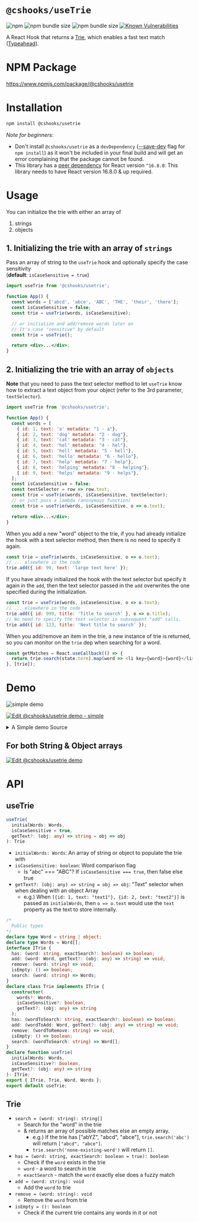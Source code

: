# `@cshooks/useTrie`

![npm](https://img.shields.io/npm/v/@cshooks/usetrie.svg)
![npm bundle size](https://img.shields.io/bundlephobia/min/@cshooks/usetrie.svg)
![npm bundle size](https://img.shields.io/bundlephobia/minzip/@cshooks/usetrie.svg)
[![Known Vulnerabilities](https://snyk.io/test/github/cshooks/hooks/badge.svg?targetFile=packages%2FuseTrie%2Fpackage.json)](https://snyk.io/test/github/cshooks/hooks?targetFile=packages%2FuseTrie%2Fpackage.json)

A React Hook that returns a [Trie](https://en.wikipedia.org/wiki/Trie), which enables a fast text match ([Typeahead](https://en.wikipedia.org/wiki/Typeahead)).

# NPM Package

https://www.npmjs.com/package/@cshooks/usetrie

# Installation

```bash
npm install @cshooks/usetrie
```

_Note for beginners_:

- Don't install `@cshooks/usetrie` as a `devDependency` ([--save-dev](https://docs.npmjs.com/cli/install) flag for `npm install`) as it won't be included in your final build and will get an error complaining that the package cannot be found.
- This library has a [peer dependency](https://nodejs.org/en/blog/npm/peer-dependencies/) for React version `^16.8.0`: This library needs to have React version 16.8.0 & up required.

# Usage

You can initialize the trie with either an array of

1. strings
1. objects

## 1. Initializing the trie with an array of `strings`

Pass an array of string to the `useTrie` hook and optionally specify the case sensitivity  
(**default**: `isCaseSensitive = true`)

```jsx
import useTrie from '@cshooks/usetrie';

function App() {
  const words = ['abcd', 'abce', 'ABC', 'THE', 'their', 'there'];
  const isCaseSensitive = false;
  const trie = useTrie(words, isCaseSensitive);

  // or initialize and add/remove words later on
  // It's case "sensitive" by default
  const trie = useTrie();

  return <div>...</div>;
}
```

## 2. Initializing the trie with an array of `objects`

**Note** that you need to pass the text selector method to let `useTrie` know how to extract a text object from your object (refer to the 3rd parameter, `textSelector`).

```jsx
import useTrie from '@cshooks/usetrie';

function App() {
  const words = [
    { id: 1, text: 'a' metadata: "1 - a"},
    { id: 2, text: 'dog' metadata: "2 - dog"},
    { id: 3, text: 'cat' metadata: "3 - cat"},
    { id: 4, text: 'hel' metadata: "4 - hel"},
    { id: 5, text: 'hell' metadata: "5 - hell"},
    { id: 6, text: 'hello' metadata: "6 - hello"},
    { id: 7, text: 'help' metadata: "7 - help"},
    { id: 8, text: 'helping' metadata: "8 - helping"},
    { id: 9, text: 'helps' metadata: "9 - helps"},
  ];
  const isCaseSensitive = false;
  const textSelector = row => row.text;
  const trie = useTrie(words, isCaseSensitive, textSelector);
  // or just pass a lambda (anonymous function)
  const trie = useTrie(words, isCaseSensitive, o => o.text);

  return <div>...</div>;
}
```

When you add a new "word" object to the trie, if you had already initialize the hook with a text selector method, then there is no need to specify it again.

```js
const trie = useTrie(words, isCaseSensitive, o => o.text);
// ... elsewhere in the code
trie.add({ id: 99, text: 'large text here' });
```

If you have already initialized the hook with the text selector but specify it again in the `add`, then the text selector passed in the `add` overwrites the one specified during the initialization.

```js
const trie = useTrie(words, isCaseSensitive, o => o.text);
// ... elsewhere in the code
trie.add({ id: 999, title: 'Title to search' }, o => o.title);
// No need to specify the text selector in subsequent "add" calls.
trie.add({ id: 123, title: 'Next title to search' });
```

When you add/remove an item in the trie, a new instance of trie is returned,
so you can monitor on the `trie` dep when searching for a word.

```js
const getMatches = React.useCallback(() => {
  return trie.search(state.term).map(word => <li key={word}>{word}</li>);
}, [trie]);
```

# Demo

![simple demo](cshooks-simple-demo.gif)

[![Edit @cshooks/usetrie demo - simple](https://codesandbox.io/static/img/play-codesandbox.svg)](https://codesandbox.io/s/3jzy58wqq)

<details>
  <summary>A Simple demo Source</summary>

```ts
import * as React from 'react';
import { render } from 'react-dom';

import useTrie, { Trie } from '@cshooks/usetrie';
import styled, { createGlobalStyle } from 'styled-components';
// import { Reset } from "styled-reset";

import './styles.css';

const log = console.log;

const ContentContainer = styled.section`
  display: grid;
  grid: 1fr / 2fr 3fr;
  margin-top: 2rem;
`;

function reducer(state, action) {
  switch (action.type) {
    case 'SET_WORD':
      return { ...state, word: action.word };
    case 'ADD_WORD':
      // Mutating the trie returns a new instance
      state.trie.add(action.word);
      return { ...state, words: [...state.words, action.word] };
    case 'REMOVE_WORD':
      const removed = state.words.filter(word => word !== action.word);
      // Mutating the trie returns a new instance
      state.trie.remove(action.word);
      return { ...state, words: [...removed] };
    case 'SET_TERM':
      return { ...state, term: action.term };
    case 'SET_ISEXACT': {
      return { ...state, isExact: action.isExact };
    }
    default:
      return state;
  }
}

function App() {
  // prettier-ignore
  const initialWords = [
    "abcd", "abce", "ABC", "THE", "their",
    "there", "hel", "hell", "hello", "help",
    "helping", "helps"
  ];
  const isCaseSensitive = false;
  const trie = useTrie(initialWords, isCaseSensitive);

  const initialState = {
    words: initialWords,
    word: '',
    term: '',
    isExact: true,
    trie,
  };
  const [state, dispatch] = React.useReducer(reducer, initialState);

  const checkIfTermExists = e =>
    dispatch({ type: 'SET_TERM', term: e.target.value });

  const removeWord = React.useCallback(
    (word: string) => {
      log(`removing "${word}"`);
      trie.remove(word);
      dispatch({ type: 'REMOVE_WORD', word });
    },
    [trie]
  );

  const AvailableWords = React.useMemo(
    () =>
      state.words.map(word => {
        return (
          <li key={word}>
            <button key={word} onClick={() => removeWord(word)}>
              ❌
            </button>{' '}
            {word}
          </li>
        );
      }),
    [state.words]
  );

  const setWord = React.useCallback(
    e => dispatch({ type: 'SET_WORD', word: e.target.value }),
    [state.word]
  );

  const addWord = React.useCallback(
    e => {
      e.preventDefault();

      dispatch({ type: 'ADD_WORD', word: state.word });
    },
    [state.word]
  );

  const getMatches = React.useCallback(() => {
    return trie.search(state.term).map(word => <li key={word}>{word}</li>);
  }, [trie]);

  return (
    <React.Fragment>
      <header>
        <h1>Case Insensitive search</h1>
      </header>
      <section>
        <form onSubmit={addWord}>
          <input
            placeholder="Add a new word"
            onChange={setWord}
            value={state.word}
          />
          <button type="submit">Add</button>
        </form>
      </section>
      <ContentContainer>
        <section>
          <h2>Available for search</h2>
          <ol>{AvailableWords}</ol>
        </section>
        <section>
          <article>
            <div>
              <input
                placeholder="Search"
                type="text"
                value={state.term}
                onChange={checkIfTermExists}
              />
            </div>
            <label>
              Exact match?
              <input
                type="checkbox"
                checked={state.isExact}
                onChange={e =>
                  dispatch({ type: 'SET_ISEXACT', isExact: e.target.checked })
                }
              />
            </label>
          </article>
          <article>
            The term "{state.term}"{' '}
            {trie.has(state.term, state.isExact) ? 'exists' : 'does not exist!'}
          </article>
          <article>
            <h2>Possible Matches</h2>
            <ol>{getMatches()}</ol>
          </article>{' '}
        </section>
      </ContentContainer>
    </React.Fragment>
  );
}

const GlobalStyle = createGlobalStyle({
  boxSizing: 'border-box',
});

const rootElement = document.getElementById('root');
render(
  <React.Fragment>
    <GlobalStyle />
    <App />
  </React.Fragment>,
  rootElement
);
```

</details>

## For both String & Object arrays

[![Edit @cshooks/usetrie demo](https://codesandbox.io/static/img/play-codesandbox.svg)](https://codesandbox.io/s/zz2mxlxzp)

# API

## useTrie

```ts
useTrie(
  initialWords: Words,
  isCaseSensitive = true,
  getText?: (obj: any) => string = obj => obj
): Trie
```

- `initialWords: Words`: An array of string or object to populate the trie with
- `isCaseSensitive: boolean`: Word comparison flag
  - Is "abc" === "ABC"? If `isCaseSensitive === true`, then false else true
- `getText?: (obj: any) => string = obj => obj`: "Text" selector when when dealing with an object Array
  - e.g.) When `[{id: 1, text: "text1"}, {id: 2, text: "text2"}]` is passed as `initialWords`, then `o => o.text` would use the `text` property as the text to store internally.

```ts
/*
  Public types
*/
declare type Word = string | object;
declare type Words = Word[];
interface ITrie {
  has: (word: string, exactSearch?: boolean) => boolean;
  add: (word: Word, getText?: (obj: any) => string) => void;
  remove: (word: string) => void;
  isEmpty: () => boolean;
  search: (word: string) => Words;
}
declare class Trie implements ITrie {
  constructor(
    words?: Words,
    isCaseSensitive?: boolean,
    getText?: (obj: any) => string
  );
  has: (wordToSearch: string, exactSearch?: boolean) => boolean;
  add: (wordToAdd: Word, getText?: (obj: any) => string) => void;
  remove: (wordToRemove: string) => void;
  isEmpty: () => boolean;
  search: (wordToSearch: string) => Word[];
}
declare function useTrie(
  initialWords: Words,
  isCaseSensitive?: boolean,
  getText?: (obj: any) => string
): ITrie;
export { ITrie, Trie, Word, Words };
export default useTrie;
```

## Trie

- `search = (word: string): string[]`
  - Search for the "word" in the trie
  - & returns an array of possible matches else an empty array.
    - e.g.) If the trie has ["abYZ", "abcd", "abce"], `trie.search('abc')` will return `["abcd", "abce"]`.
    - `trie.search('none-existing-word')` will return `[]`.
- `has = (word: string, exactSearch: boolean = true): boolean`
  - Check if the `word` exists in the trie
  - `word` - a word to search in trie
  - `exactSearch` - match the `word` exactly else does a fuzzy match
- `add = (word: string): void`
  - Add the `word` to trie
- `remove = (word: string): void`
  - Remove the `word` from trie
- `isEmpty = (): boolean`
  - Check if the current trie contains any words in it or not

